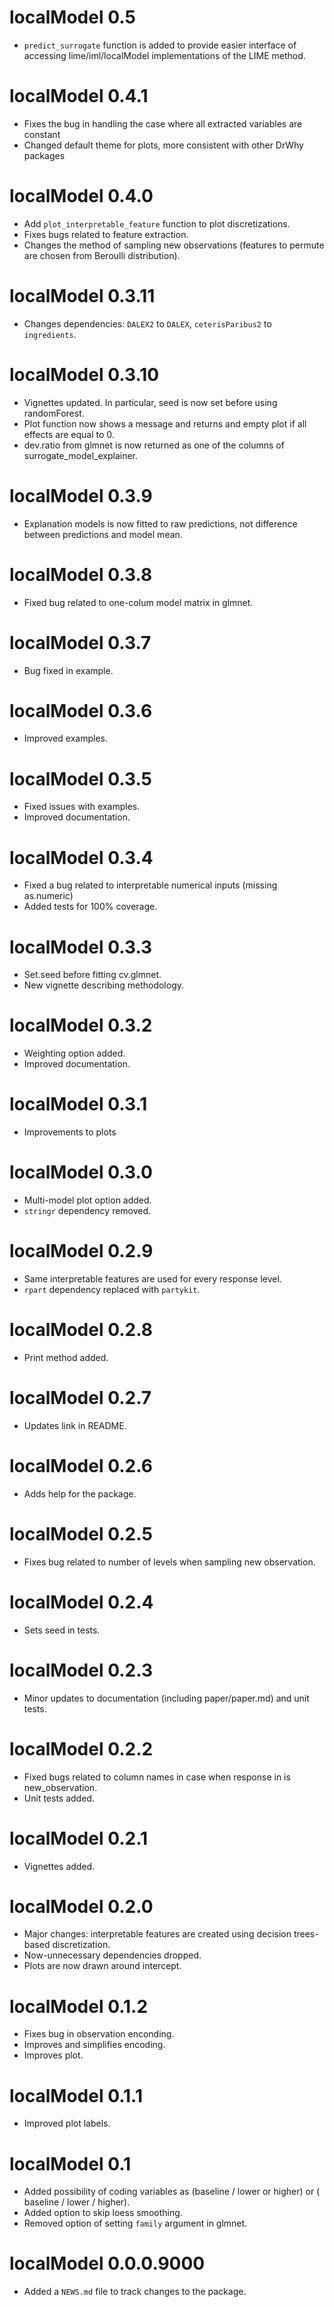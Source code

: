 # localModel 0.5

* `predict_surrogate` function is added to provide easier interface of accessing lime/iml/localModel implementations of the LIME method.

# localModel 0.4.1

* Fixes the bug in handling the case where all extracted variables are constant
* Changed default theme for plots, more consistent with other DrWhy packages

# localModel 0.4.0

* Add `plot_interpretable_feature` function to plot discretizations.
* Fixes bugs related to feature extraction.
* Changes the method of sampling new observations (features to permute are chosen from Beroulli distribution).

# localModel 0.3.11

* Changes dependencies: `DALEX2` to `DALEX`, `ceterisParibus2` to `ingredients`.

# localModel 0.3.10

* Vignettes updated. In particular, seed is now set before using randomForest.
* Plot function now shows a message and returns and empty plot if all effects
  are equal to 0.
* dev.ratio from glmnet is now returned as one of the columns of surrogate_model_explainer.

# localModel 0.3.9

* Explanation models is now fitted to raw predictions, not difference between predictions and model mean.

# localModel 0.3.8

* Fixed bug related to one-colum model matrix in glmnet.

# localModel 0.3.7

* Bug fixed in example.

# localModel 0.3.6

* Improved examples.

# localModel 0.3.5

* Fixed issues with examples.
* Improved documentation.

# localModel 0.3.4

* Fixed a bug related to interpretable numerical inputs (missing as.numeric)
* Added tests for 100% coverage.

# localModel 0.3.3

* Set.seed before fitting cv.glmnet.
* New vignette describing methodology.

# localModel 0.3.2

* Weighting option added.
* Improved documentation.

# localModel 0.3.1

* Improvements to plots 

# localModel 0.3.0

* Multi-model plot option added.
* `stringr` dependency removed.

# localModel 0.2.9

* Same interpretable features are used for every response level.
* `rpart` dependency replaced with `partykit`.

# localModel 0.2.8

* Print method added.

# localModel 0.2.7

* Updates link in README.

# localModel 0.2.6

* Adds help for the package.

# localModel 0.2.5

* Fixes bug related to number of levels when sampling new observation.

# localModel 0.2.4

* Sets seed in tests.

# localModel 0.2.3

* Minor updates to documentation (including paper/paper.md) and unit tests.

# localModel 0.2.2

* Fixed bugs related to column names in case when response in is new_observation.
* Unit tests added.

# localModel 0.2.1

* Vignettes added.

# localModel 0.2.0

* Major changes: interpretable features are created using decision trees-based discretization. 
* Now-unnecessary dependencies dropped.
* Plots are now drawn around intercept.

# localModel 0.1.2

* Fixes bug in observation enconding.
* Improves and simplifies encoding.
* Improves plot.

# localModel 0.1.1

* Improved plot labels.

# localModel 0.1

* Added possibility of coding variables as (baseline / lower or higher) or ( baseline / lower / higher).
* Added option to skip loess smoothing.
* Removed option of setting `family` argument in glmnet.

# localModel 0.0.0.9000

* Added a `NEWS.md` file to track changes to the package.
